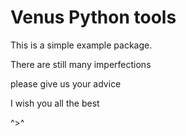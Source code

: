 # Venus Python tools

This is a simple example package.

There are still many imperfections

please give us your advice

I wish you all the best

^>^
